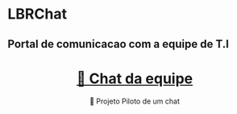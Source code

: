 
# LBRChat
## Portal de comunicacao com a equipe de T.I

<h1 align="center">
    <a href="https://pt-br.reactjs.org/">🔗 Chat da equipe</a>
</h1>
<p align="center">🚀 Projeto Piloto de um chat</p>
